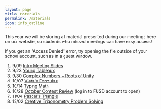 ```yaml
---
layout: page
title: Materials
permalink: /materials
icon: info_outline
---
```


This year we will be storing all material presented during our meetings here on our website, so students who missed meetings can have easy access!

If you get an "Access Denied" error, try opening the file outside of your school account, such as in a guest window.

1. 9/09 [Intro Meeting Slides](https://drive.google.com/file/d/153Unq3jsodnlcPZe5AORtbfQWt5DrGEX/view?usp=sharing)
2. 9/23 [Young Tableaux](https://drive.google.com/file/d/1HLauJrhsGmtjEVsCqzOPjtNZqP-NyJE_/view?usp=sharing)
3. 9/30 [Complex Numbers + Roots of Unity](https://drive.google.com/file/d/1XYmwSG_3Gc_QEDeOFIqrliuTD4BrsEmE/view?usp=sharing)
4. 10/07 [Vieta's Formulas](https://drive.google.com/file/d/1qTNJNdxNfy-WSbSjWgtKcsATR5LdifOK/view?usp=sharing)
5. 10/14 [Typing Math](https://drive.google.com/file/d/1-YcC3uJST7BAWvJUVyPzMUXOYv2JPjcc/view?usp=sharing)
6. 10/28 [October Contest Review](https://drive.google.com/file/d/1cwWPIyq-HOfL8rFsSh0X3ttmawZXNRhK/view?usp=sharing) (log in to FUSD account to open) 
7. 11/04 [Pascal's Triangle](https://drive.google.com/file/d/1h7hjueiF1Aw_4sMw0CjTEwubje-HqCIe/view?usp=sharing)
8. 12/02 [Creative Trigonometry Problem Solving](https://drive.google.com/file/d/1KUebstkd3ioG5u9rZZRAkSmjUern20Dm/view?usp=sharing)
